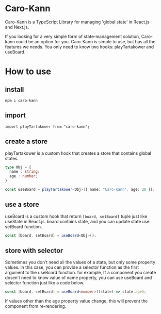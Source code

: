# Caro-Kann
Caro-Kann is a TypeScript Library for managing 'global state' in React.js and Next.js.

If you looking for a very simple form of state-management solution, Caro-kann could be an option for you. Caro-Kann is simple to use, but has all the features we needs. You only need to know two hooks: playTartakower and useBoard.



# How to use
## install
`npm i caro-kann`

## import
`import playTartakower from "caro-kann";`

## create a store
playTartakower is a custom hook that creates a store that contains global states.
```ts
type Obj = {
  name : string;
  age : number;
}

const useBoard = playTartakower<Obj>({ name: "Caro-Kann", age: 28 });
```

## use a store
useBoard is a custom hook that return `[board, setBoard]` tuple just like useState in React.js. board contains state, and you can update state use setBoard function.
```ts
const [board, setBoard] = useBoard<Obj>();
```

## store with selector
Sometimes you don't need all the values ​​of a state, but only some property values. In this case, you can provide a selector function as the first argument to the useBoard function.
for example, If a component you create dosen't need to know value of name property, you can use useBoard and selector function just like a code below.
```ts
const [board, setBoard] = useBoard<number>((state) => state.age);
```
If values other than the age property value change, this will prevent the component from re-rendering. 
